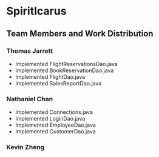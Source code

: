 # SpiritIcarus

## Team Members and Work Distribution
### Thomas Jarrett
* Implemented FlightReservationsDao.java
* Implemented BookReservationDao.java
* Implemented FlightDao.java
* Implemented SalesReportDao.java
### Nathaniel Chan
* Implemented Connections.java
* Implemented LoginDao.java
* Implemented EmployeeDao.java
* Implemented CustomerDao.java
### Kevin Zheng
